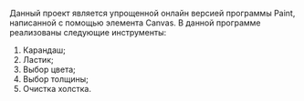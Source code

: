 Данный проект является упрощенной онлайн версией программы Paint, 
написанной с помощью элемента Canvas. В данной программе реализованы
следующие инструменты: 
1) Карандаш;
2) Ластик;
3) Выбор цвета;
4) Выбор толщины;
5) Очистка холстка.